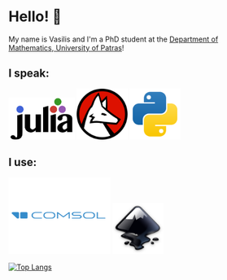 # Hello! 🪸

My name is Vasilis and I'm a PhD student at the [Department of Mathematics, University of Patras](https://www.upatras.gr/en/)!


## I speak:
<div class="container">
 <img src="./pictures/julia.svg" alt="Julia" width="130">
 <img src="./pictures/wolfram-language.svg" alt="Wolfram Language" width="100">
 <img src="./pictures/python.svg" alt="Python" width="100">
</div>

## I use:
<div class="container">
 <img src="./pictures/comsol.svg" alt="COMSOL" width="200" height ="150">
 <img src="./pictures/inkscape.svg" alt="Inkscape" width="100">
</div>

[![Top Langs](https://github-readme-stats.vercel.app/api/top-langs/?username=TsilidisV&layout=compact)](https://github.com/anuraghazra/github-readme-stats)

<!--
**TsilidisV/TsilidisV** is a ✨ _special_ ✨ repository because its `README.md` (this file) appears on your GitHub profile.

Here are some ideas to get you started:

- 🔭 I’m currently working on ...
- 🌱 I’m currently learning ...
- 👯 I’m looking to collaborate on ...
- 🤔 I’m looking for help with ...
- 💬 Ask me about ...
- 📫 How to reach me: ...
- 😄 Pronouns: ...
- ⚡ Fun fact: ...
-->
